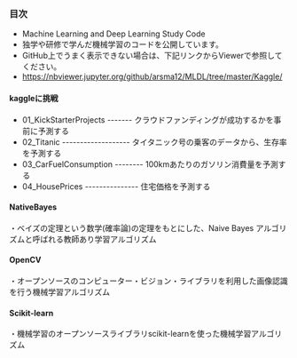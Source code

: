 ### 目次
- Machine Learning and Deep Learning Study Code
- 独学や研修で学んだ機械学習のコードを公開しています。
- GitHub上でうまく表示できない場合は、下記リンクからViewerで参照してください。
- https://nbviewer.jupyter.org/github/arsma12/MLDL/tree/master/Kaggle/

#### kaggleに挑戦
- 01_KickStarterProjects ------- クラウドファンディングが成功するかを事前に予測する
- 02_Titanic ------------------- タイタニック号の乗客のデータから、生存率を予測する
- 03_CarFuelConsumption -------- 100kmあたりのガソリン消費量を予測する
- 04_HousePrices --------------- 住宅価格を予測する

#### NativeBayes
・ベイズの定理という数学(確率論)の定理をもとにした、Naive Bayes アルゴリズムと呼ばれる教師あり学習アルゴリズム

#### OpenCV
・オープンソースのコンピューター・ビジョン・ライブラリを利用した画像認識を行う機械学習アルゴリズム

#### Scikit-learn
・機械学習のオープンソースライブラリscikit-learnを使った機械学習アルゴリズム


